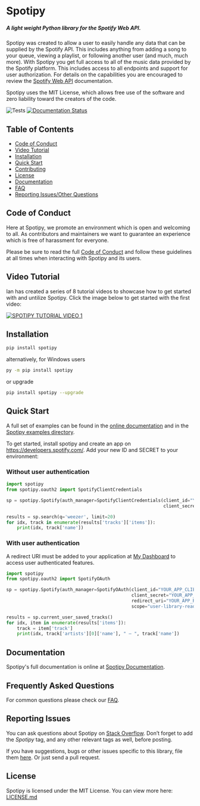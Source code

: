 # Spotipy

##### A light weight Python library for the Spotify Web API. 

Spotipy was created to allow a user to easily handle any data that can be supplied by the Spotify API. This includes anything from adding a song to your queue, viewing a playlist, or following another user (and much, much more). With Spotipy you get full access to all of the music data provided by the Spotify platform. This includes access to all endpoints and support for user authorization. For details on the capabilities you are encouraged to review the [Spotify Web API](https://developer.spotify.com/documentation/web-api) documentation.

Spotipy uses the MIT License, which allows free use of the software and zero liability toward the creators of the code. 

![Tests](https://github.com/plamere/spotipy/workflows/Tests/badge.svg?branch=master) [![Documentation Status](https://readthedocs.org/projects/spotipy/badge/?version=latest)](https://spotipy.readthedocs.io/en/latest/?badge=latest)

## Table of Contents
- [Code of Conduct](#code-of-conduct)
- [Video Tutorial](#tutorial)
- [Installation](#installation)
- [Quick Start](#quick-start)
- [Contributing](#contributing)
- [License](#license)
- [Documentation](#documentation)
- [FAQ](#frequently-asked-questions)
- [Reporting Issues/Other Questions](#reporting-issues)


## Code of Conduct

Here at Spotipy, we promote an environment which is open and welcoming to all. As contributors and maintainers we want to guarantee an experience which is free of harassment for everyone.

Please be sure to read the full [Code of Conduct](code_of_conduct.md) and follow these guidelines at all times when interacting with Spotipy and its users.  


## Video Tutorial

Ian has created a series of 8 tutorial videos to showcase how to get started with and untilize Spotipy. Click the image below to get started with the first video:

[![SPOTIPY TUTORIAL VIDEO 1](http://img.youtube.com/vi/tmt5SdvTqUI/0.jpg)](http://www.youtube.com/watch?v=tmt5SdvTqUI "Video Title")


## Installation

```bash
pip install spotipy
```

alternatively, for Windows users 

```bash
py -m pip install spotipy
```

or upgrade

```bash
pip install spotipy --upgrade
```

## Quick Start

A full set of examples can be found in the [online documentation](http://spotipy.readthedocs.org/) and in the [Spotipy examples directory](https://github.com/plamere/spotipy/tree/master/examples).

To get started, install spotipy and create an app on https://developers.spotify.com/.
Add your new ID and SECRET to your environment:

### Without user authentication

```python
import spotipy
from spotipy.oauth2 import SpotifyClientCredentials

sp = spotipy.Spotify(auth_manager=SpotifyClientCredentials(client_id="YOUR_APP_CLIENT_ID",
                                                           client_secret="YOUR_APP_CLIENT_SECRET"))

results = sp.search(q='weezer', limit=20)
for idx, track in enumerate(results['tracks']['items']):
    print(idx, track['name'])
```

### With user authentication

A redirect URI must be added to your application at [My Dashboard](https://developer.spotify.com/dashboard/applications) to access user authenticated features.

```python
import spotipy
from spotipy.oauth2 import SpotifyOAuth

sp = spotipy.Spotify(auth_manager=SpotifyOAuth(client_id="YOUR_APP_CLIENT_ID",
                                               client_secret="YOUR_APP_CLIENT_SECRET",
                                               redirect_uri="YOUR_APP_REDIRECT_URI",
                                               scope="user-library-read"))

results = sp.current_user_saved_tracks()
for idx, item in enumerate(results['items']):
    track = item['track']
    print(idx, track['artists'][0]['name'], " – ", track['name'])
```

## Documentation

Spotipy's full documentation is online at [Spotipy Documentation](http://spotipy.readthedocs.org/).


## Frequently Asked Questions

For common questions please check our [FAQ](FAQ.md).


## Reporting Issues

You can ask questions about Spotipy on
[Stack Overflow](http://stackoverflow.com/questions/ask).
Don’t forget to add the *Spotipy* tag, and any other relevant tags as well, before posting.

If you have suggestions, bugs or other issues specific to this library,
file them [here](https://github.com/plamere/spotipy/issues).
Or just send a pull request.

## License

Spotipy is licensed under the MIT License. You can view more here: [LICENSE.md](LICENSE.md)
